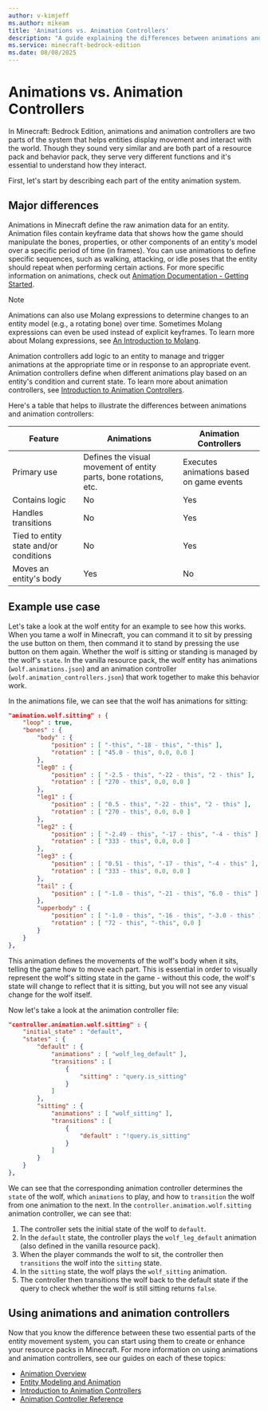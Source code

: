 ```yaml
---
author: v-kimjeff
ms.author: mikeam
title: 'Animations vs. Animation Controllers'
description: "A guide explaining the differences between animations and animation controllers."
ms.service: minecraft-bedrock-edition
ms.date: 08/08/2025
---
```


# Animations vs. Animation Controllers

In Minecraft: Bedrock Edition, animations and animation controllers are two parts of the system that helps entities display movement and interact with the world. Though they sound very similar and are both part of a resource pack and behavior pack, they serve very different functions and it's essential to understand how they interact.

First, let's start by describing each part of the entity animation system.

## Major differences

Animations in Minecraft define the raw animation data for an entity. Animation files contain keyframe data that shows how the game should manipulate the bones, properties, or other components of an entity's model over a specific period of time (in frames). You can use animations to define specific sequences, such as walking, attacking, or idle poses that the entity should repeat when performing certain actions. For more specific information on animations, check out [Animation Documentation - Getting Started](../Reference/Content/AnimationsReference/Examples/AnimationGettingStarted.md).

> [!NOTE]
> Animations can also use Molang expressions to determine changes to an entity model (e.g., a rotating bone) over time. Sometimes Molang expressions can even be used instead of explicit keyframes. To learn more about Molang expressions, see [An Introduction to Molang](./molang/introduction.md).

Animation controllers add logic to an entity to manage and trigger animations at the appropriate time or in response to an appropriate event. Animation controllers define when different animations play based on an entity's condition and current state. To learn more about animation controllers, see [Introduction to Animation Controllers](IntroductionToAnimationControllers.md).

Here's a table that helps to illustrate the differences between animations and animation controllers:

| Feature | Animations | Animation Controllers |
|----------------------------------------|-------------------------------------------------------------------|------------------------------------------|
| Primary use                            | Defines the visual movement of entity parts, bone rotations, etc. | Executes animations based on game events |
| Contains logic                         | No | Yes |
| Handles transitions                    | No | Yes |
| Tied to entity state and/or conditions | No | Yes |
| Moves an entity's body                 | Yes | No |

## Example use case

Let's take a look at the wolf entity for an example to see how this works. When you tame a wolf in Minecraft, you can command it to sit by pressing the use button on them, then command it to stand by pressing the use button on them again. Whether the wolf is sitting or standing is managed by the wolf's `state`. In the vanilla resource pack, the wolf entity has animations (`wolf.animations.json`) and an animation controller (`wolf.animation_controllers.json`) that work together to make this behavior work.

In the animations file, we can see that the wolf has animations for sitting:

```json
"animation.wolf.sitting" : {
    "loop" : true,
    "bones" : {
        "body" : {
            "position" : [ "-this", "-18 - this", "-this" ],
            "rotation" : [ "45.0 - this", 0.0, 0.0 ]
        },
        "leg0" : {
            "position" : [ "-2.5 - this", "-22 - this", "2 - this" ],
            "rotation" : [ "270 - this", 0.0, 0.0 ]
        },
        "leg1" : {
            "position" : [ "0.5 - this", "-22 - this", "2 - this" ],
            "rotation" : [ "270 - this", 0.0, 0.0 ]
        },
        "leg2" : {
            "position" : [ "-2.49 - this", "-17 - this", "-4 - this" ],
            "rotation" : [ "333 - this", 0.0, 0.0 ]
        },
        "leg3" : {
            "position" : [ "0.51 - this", "-17 - this", "-4 - this" ],
            "rotation" : [ "333 - this", 0.0, 0.0 ]
        },
        "tail" : {
            "position" : [ "-1.0 - this", "-21 - this", "6.0 - this" ]
        },
        "upperbody" : {
            "position" : [ "-1.0 - this", "-16 - this", "-3.0 - this" ],
            "rotation" : [ "72 - this", "-this", 0.0 ]
        }
    }
},
```

This animation defines the movements of the wolf's body when it sits, telling the game how to move each part. This is essential in order to visually represent the wolf's sitting state in the game - without this code, the wolf's state will change to reflect that it is sitting, but you will not see any visual change for the wolf itself.

Now let's take a look at the animation controller file:

```json
"controller.animation.wolf.sitting" : {
    "initial_state" : "default",
    "states" : {
        "default" : {
            "animations" : [ "wolf_leg_default" ],
            "transitions" : [
                {
                    "sitting" : "query.is_sitting"
                }
            ]
        },
        "sitting" : {
            "animations" : [ "wolf_sitting" ],
            "transitions" : [
                {
                    "default" : "!query.is_sitting"
                }
            ]
        }
    }
},
```

We can see that the corresponding animation controller determines the `state` of the wolf, which `animations` to play, and how to `transition` the wolf from one animation to the next. In the `controller.animation.wolf.sitting` animation controller, we can see that:

1. The controller sets the initial state of the wolf to `default`.
1. In the `default` state, the controller plays the `wolf_leg_default` animation (also defined in the vanilla resource pack).
1. When the player commands the wolf to sit, the controller then `transitions` the wolf into the `sitting` state.
1. In the `sitting` state, the wolf plays the `wolf_sitting` animation.
1. The controller then transitions the wolf back to the default state if the query to check whether the wolf is still sitting returns `false`.

## Using animations and animation controllers

Now that you know the difference between these two essential parts of the entity movement system, you can start using them to create or enhance your resource packs in Minecraft. For more information on using animations and animation controllers, see our guides on each of these topics:

- [Animation Overview](./Animations/AnimationsOverview.md)
- [Entity Modeling and Animation](./EntityModelingAndAnimation.md)
- [Introduction to Animation Controllers](./IntroductionToAnimationControllers.md)
- [Animation Controller Reference](./Animations/AnimationController.md)
